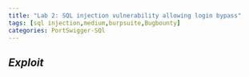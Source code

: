 ```yaml
---
title: "Lab 2: SQL injection vulnerability allowing login bypass"
tags: [sql injection,medium,burpsuite,Bugbounty]
categories: PortSwigger-SQl
---
```


## *Exploit*
